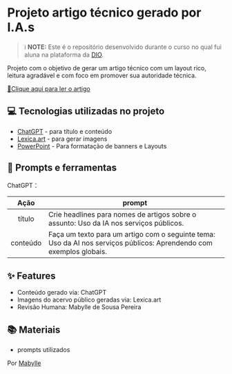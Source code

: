 
# Projeto artigo técnico gerado por I.A.s


 > ℹ️ **NOTE:** Este é o repositório desenvolvido durante o curso no qual fui aluna na plataforma da [DIO](https://dio.me).


Projeto com o objetivo de gerar um artigo técnico com um layout rico, leitura agradável e com foco em promover sua autoridade técnica.

<a href="https://web.dio.me/articles/uso-da-ia-nos-servicos-publicos-aprendendo-com-exemplos-globais?back=%2Farticles&page=1&order=oldest" title="View PDF now"> 📕Clique aqui para ler o artigo</a>

## 💻 Tecnologias utilizadas no projeto

- [ChatGPT](https://chat.openai.com/) - para título e conteúdo
- [Lexica.art](https://lexica.art/) - para gerar imagens
- [PowerPoint](https://www.microsoft.com/en/microsoft-365/powerpoint) - Para formatação de banners e Layouts

## 📄 Prompts e ferramentas


ChatGPT：

|   Ação   | prompt                                                                                                                                                                                                                                                                         |
| :------: | ------------------------------------------------------------------------------------------------------------------------------------------------------------------------------------------------------------------------------------------------------------------------------ |
|  título  | Crie headlines para nomes de artigos sobre o assunto: Uso da IA nos serviços públicos.                                                                                                                                                                                                  |
| conteúdo | Faça um texto para um artigo com o seguinte tema: Uso da AI nos serviços públicos: Aprendendo com exemplos globais.


## ✨ Features

- Conteúdo gerado via: ChatGPT
- Imagens do acervo público geradas via: Lexica.art
- Revisão Humana: Mabylle de Sousa Pereira

## 📚 Materiais

- prompts utilizados


Por [Mabylle](https://github.com/Mabylle)

